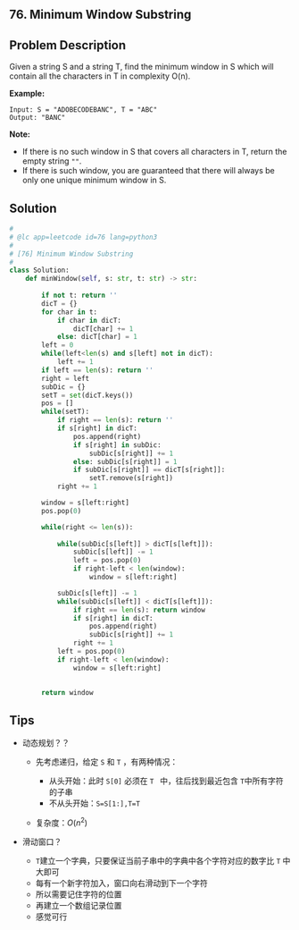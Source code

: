 ## 76. Minimum Window Substring



## Problem Description

Given a string S and a string T, find the minimum window in S which will contain all the characters in T in complexity O(n).

**Example:**

```
Input: S = "ADOBECODEBANC", T = "ABC"
Output: "BANC"
```

**Note:**

- If there is no such window in S that covers all characters in T, return the empty string `""`.
- If there is such window, you are guaranteed that there will always be only one unique minimum window in S.

## Solution



```python
#
# @lc app=leetcode id=76 lang=python3
#
# [76] Minimum Window Substring
#
class Solution:
    def minWindow(self, s: str, t: str) -> str:
        
        if not t: return ''
        dicT = {}
        for char in t:
            if char in dicT:
                dicT[char] += 1
            else: dicT[char] = 1
        left = 0
        while(left<len(s) and s[left] not in dicT):
            left += 1
        if left == len(s): return ''
        right = left
        subDic = {}
        setT = set(dicT.keys())
        pos = []
        while(setT):
            if right == len(s): return ''
            if s[right] in dicT:
                pos.append(right)
                if s[right] in subDic:
                    subDic[s[right]] += 1
                else: subDic[s[right]] = 1
                if subDic[s[right]] == dicT[s[right]]:
                    setT.remove(s[right])   
            right += 1

        window = s[left:right]
        pos.pop(0)

        while(right <= len(s)):
            
            while(subDic[s[left]] > dicT[s[left]]):
                subDic[s[left]] -= 1
                left = pos.pop(0)
                if right-left < len(window):
                    window = s[left:right]

            subDic[s[left]] -= 1
            while(subDic[s[left]] < dicT[s[left]]):
                if right == len(s): return window
                if s[right] in dicT:
                    pos.append(right)
                    subDic[s[right]] += 1
                right += 1
            left = pos.pop(0)
            if right-left < len(window):
                window = s[left:right]
    

        return window

```



## Tips



- 动态规划？？

  - 先考虑递归，给定 `S` 和 `T`  ，有两种情况：
    - 从头开始：此时 `S[0]` 必须在 `T ` 中，往后找到最近包含 `T`中所有字符的子串 
    - 不从头开始：`S=S[1:],T=T`

  - 复杂度：$O(n^2)​$

- 滑动窗口？

  - `T`建立一个字典，只要保证当前子串中的字典中各个字符对应的数字比 `T` 中大即可
  - 每有一个新字符加入，窗口向右滑动到下一个字符
  - 所以需要记住字符的位置
  - 再建立一个数组记录位置
  - 感觉可行